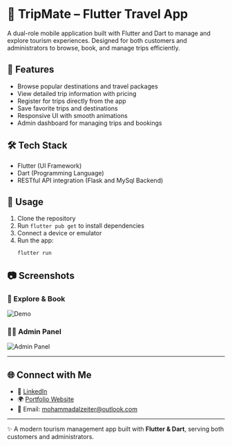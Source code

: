 
# 🧳 TripMate – Flutter Travel App

A dual-role mobile application built with Flutter and Dart to manage and explore tourism experiences. Designed for both customers and administrators to browse, book, and manage trips efficiently.

## 🔧 Features
- Browse popular destinations and travel packages
- View detailed trip information with pricing
- Register for trips directly from the app
- Save favorite trips and destinations
- Responsive UI with smooth animations
- Admin dashboard for managing trips and bookings

## 🛠 Tech Stack
- Flutter (UI Framework)
- Dart (Programming Language)
- RESTful API integration (Flask and MySql Backend) 

## 🚀 Usage
1. Clone the repository
2. Run `flutter pub get` to install dependencies
3. Connect a device or emulator
4. Run the app:
   ```bash
   flutter run
   ```

## 📷 Screenshots

### 🧭 Explore & Book
![Demo](screenshots/user.gif)


### 🧑‍💼 Admin Panel
![Admin Panel](screenshots/admin.gif)


---

## 🌐 Connect with Me
- 💼 [LinkedIn](https://linkedin.com/in/mozeiter)
- 🌍 [Portfolio Website](https://mohammadalzeiter.com)
- 📧 Email: mohammadalzeiter@outlook.com  

---

✨ A modern tourism management app built with **Flutter & Dart**, serving both customers and administrators.




